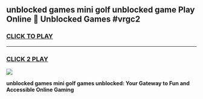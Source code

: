 
## unblocked games mini golf unblocked game Play Online 👋 Unblocked Games #vrgc2
<h3>
<a href="https://premium.freeplayer.one?title=unblocked_games_mini_golf&ref=21F">CLICK TO PLAY</a></h3>
<hr>

<h3>
<a href="https://premium.freeplayer.one?title=unblocked_games_mini_golf&ref=21F">CLICK 2 PLAY</a>
  
</h3>

<a href="https://premium.freeplayer.one?title=unblocked_games_mini_golf&ref=21F/"><img src="https://clearcache.store/games.png"></a>


**unblocked games mini golf games unblocked: Your Gateway to Fun and Accessible Online Gaming**
